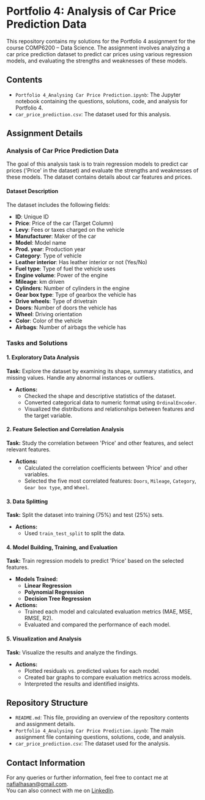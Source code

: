 # Portfolio 4: Analysis of Car Price Prediction Data

This repository contains my solutions for the Portfolio 4 assignment for the course COMP6200 – Data Science. The assignment involves analyzing a car price prediction dataset to predict car prices using various regression models, and evaluating the strengths and weaknesses of these models.

## Contents

- `Portfolio 4_Analysing Car Price Prediction.ipynb`: The Jupyter notebook containing the questions, solutions, code, and analysis for Portfolio 4.
- `car_price_prediction.csv`: The dataset used for this analysis.

## Assignment Details

### Analysis of Car Price Prediction Data

The goal of this analysis task is to train regression models to predict car prices ('Price' in the dataset) and evaluate the strengths and weaknesses of these models. The dataset contains details about car features and prices.

#### Dataset Description

The dataset includes the following fields:

- **ID**: Unique ID
- **Price**: Price of the car (Target Column)
- **Levy**: Fees or taxes charged on the vehicle
- **Manufacturer**: Maker of the car
- **Model**: Model name
- **Prod. year**: Production year
- **Category**: Type of vehicle
- **Leather interior**: Has leather interior or not (Yes/No)
- **Fuel type**: Type of fuel the vehicle uses
- **Engine volume**: Power of the engine
- **Mileage**: km driven
- **Cylinders**: Number of cylinders in the engine
- **Gear box type**: Type of gearbox the vehicle has
- **Drive wheels**: Type of drivetrain
- **Doors**: Number of doors the vehicle has
- **Wheel**: Driving orientation
- **Color**: Color of the vehicle
- **Airbags**: Number of airbags the vehicle has

### Tasks and Solutions

#### 1. Exploratory Data Analysis
**Task:** Explore the dataset by examining its shape, summary statistics, and missing values. Handle any abnormal instances or outliers.
- **Actions:**
  - Checked the shape and descriptive statistics of the dataset.
  - Converted categorical data to numeric format using `OrdinalEncoder`.
  - Visualized the distributions and relationships between features and the target variable.

#### 2. Feature Selection and Correlation Analysis
**Task:** Study the correlation between 'Price' and other features, and select relevant features.
- **Actions:**
  - Calculated the correlation coefficients between 'Price' and other variables.
  - Selected the five most correlated features: `Doors`, `Mileage`, `Category`, `Gear box type`, and `Wheel`.

#### 3. Data Splitting
**Task:** Split the dataset into training (75%) and test (25%) sets.
- **Actions:**
  - Used `train_test_split` to split the data.

#### 4. Model Building, Training, and Evaluation
**Task:** Train regression models to predict 'Price' based on the selected features.
- **Models Trained:**
  - **Linear Regression**
  - **Polynomial Regression**
  - **Decision Tree Regression**
- **Actions:**
  - Trained each model and calculated evaluation metrics (MAE, MSE, RMSE, R2).
  - Evaluated and compared the performance of each model.

#### 5. Visualization and Analysis
**Task:** Visualize the results and analyze the findings.
- **Actions:**
  - Plotted residuals vs. predicted values for each model.
  - Created bar graphs to compare evaluation metrics across models.
  - Interpreted the results and identified insights.

## Repository Structure

- `README.md`: This file, providing an overview of the repository contents and assignment details.
- `Portfolio 4_Analysing Car Price Prediction.ipynb`: The main assignment file containing questions, solutions, code, and analysis.
- `car_price_prediction.csv`: The dataset used for the analysis.

## Contact Information
For any queries or further information, feel free to contact me at [nafialhasan@gmail.com](mailto:nafialhasan@gmail.com).  
You can also connect with me on [LinkedIn](https://www.linkedin.com/in/nafialhasan/).
